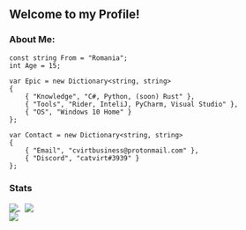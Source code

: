 ## Welcome to my Profile!
### About Me:
```
const string From = "Romania";
int Age = 15;

var Epic = new Dictionary<string, string>
{
    { "Knowledge", "C#, Python, (soon) Rust" },
    { "Tools", "Rider, InteliJ, PyCharm, Visual Studio" },
    { "OS", "Windows 10 Home" }
};

var Contact = new Dictionary<string, string>
{
    { "Email", "cvirtbusiness@protonmail.com" },
    { "Discord", "catvirt#3939" }
};
```
### Stats
<a href="https://github.com/catvirt/catvirt">
  <img align="center" src="https://github-readme-stats.vercel.app/api?username=catvirt&theme=onedark&layout=compact"/>
</a>
&nbsp;
<a href="https://github.com/catvirt/catvirt">
    <img align="center" src="https://github-readme-stats.vercel.app/api/top-langs/?username=catvirt&theme=onedark&layout=default"/>
</a>
<br>
<a href="https://github.com/catvirt/catvirt">
    <img align="center" src="https://komarev.com/ghpvc/?username=catvirt&color=DF6D74&style=plastic&label=Profile Views"/>
</a>
